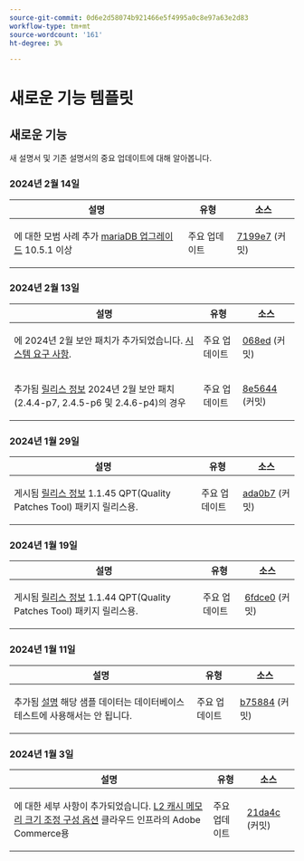 ```yaml
---
source-git-commit: 0d6e2d58074b921466e5f4995a0c8e97a63e2d83
workflow-type: tm+mt
source-wordcount: '161'
ht-degree: 3%

---
```

# 새로운 기능 템플릿

## 새로운 기능

새 설명서 및 기존 설명서의 중요 업데이트에 대해 알아봅니다.

### 2024년 2월 14일

<table style="table-layout:auto;">
  <thead>
    <tr>
      <th>설명</th>
      <th>유형</th>
      <th>소스</th>
    </tr>
  </thead>
  <tbody>
    <tr>
      <td><p>에 대한 모범 사례 추가 <a href="https://experienceleague.adobe.com/docs/commerce-operations/implementation-playbook/best-practices/maintenance/mariadb-upgrade.html">mariaDB 업그레이드</a> 10.5.1 이상</p>
</td>
      <td>주요 업데이트</td>
      <td><a href="https://github.com/AdobeDocs/commerce-operations.en/commit/7199e74f82cef6dd682f5e240ee2b6fc56da18c8">7199e7</a> (커밋)</td>
    </tr>
  </tbody>
</table>

### 2024년 2월 13일

<table style="table-layout:auto;">
  <thead>
    <tr>
      <th>설명</th>
      <th>유형</th>
      <th>소스</th>
    </tr>
  </thead>
  <tbody>
    <tr>
      <td><p>에 2024년 2월 보안 패치가 추가되었습니다. <a href="https://experienceleague.adobe.com/docs/commerce-operations/installation-guide/system-requirements.html">시스템 요구 사항</a>.</p>
</td>
      <td>주요 업데이트</td>
      <td><a href="https://github.com/AdobeDocs/commerce-operations.en/commit/068eed591b461ba6c91b0e3d517dc712215c6b33">068ed</a> (커밋)</td>
    </tr>
    <tr>
      <td><p>추가됨 <a href="https://experienceleague.adobe.com/docs/commerce-operations/release/notes/overview.html">릴리스 정보</a> 2024년 2월 보안 패치(2.4.4-p7, 2.4.5-p6 및 2.4.6-p4)의 경우</p>
</td>
      <td>주요 업데이트</td>
      <td><a href="https://github.com/AdobeDocs/commerce-operations.en/commit/8e5644951114daa5d0841b7fdd32ce37b9803118">8e5644</a> (커밋)</td>
    </tr>
  </tbody>
</table><!-- date_group -->

### 2024년 1월 29일

<table style="table-layout:auto;">
  <thead>
    <tr>
      <th>설명</th>
      <th>유형</th>
      <th>소스</th>
    </tr>
  </thead>
  <tbody>
    <tr>
      <td><p>게시됨 <a href="https://experienceleague.adobe.com/docs/commerce-operations/tools/quality-patches-tool/release-notes.html">릴리스 정보</a> 1.1.45 QPT(Quality Patches Tool) 패키지 릴리스용.</p>
</td>
      <td>주요 업데이트</td>
      <td><a href="https://github.com/AdobeDocs/commerce-operations.en/commit/ada0b7f8aaa727aebf86dca8b569eb71d41e5ded">ada0b7</a> (커밋)</td>
    </tr>
  </tbody>
</table>

### 2024년 1월 19일

<table style="table-layout:auto;">
  <thead>
    <tr>
      <th>설명</th>
      <th>유형</th>
      <th>소스</th>
    </tr>
  </thead>
  <tbody>
    <tr>
      <td><p>게시됨 <a href="https://experienceleague.adobe.com/docs/commerce-operations/tools/quality-patches-tool/release-notes.html">릴리스 정보</a> 1.1.44 QPT(Quality Patches Tool) 패키지 릴리스용.</p>
</td>
      <td>주요 업데이트</td>
      <td><a href="https://github.com/AdobeDocs/commerce-operations.en/commit/6fdce049c64ff7e93bf4de497d7e61ad36b0064b">6fdce0</a> (커밋)</td>
    </tr>
  </tbody>
</table>

### 2024년 1월 11일

<table style="table-layout:auto;">
  <thead>
    <tr>
      <th>설명</th>
      <th>유형</th>
      <th>소스</th>
    </tr>
  </thead>
  <tbody>
    <tr>
      <td><p>추가됨 <a href="https://experienceleague.adobe.com/docs/commerce-operations/installation-guide/next-steps/sample-data/overview.html">설명</a> 해당 샘플 데이터는 데이터베이스 테스트에 사용해서는 안 됩니다.</p>
</td>
      <td>주요 업데이트</td>
      <td><a href="https://github.com/AdobeDocs/commerce-operations.en/commit/b75884de62f0f4a9000f422a4b68870c5b30d803">b75884</a> (커밋)</td>
    </tr>
  </tbody>
</table>

### 2024년 1월 3일

<table style="table-layout:auto;">
  <thead>
    <tr>
      <th>설명</th>
      <th>유형</th>
      <th>소스</th>
    </tr>
  </thead>
  <tbody>
    <tr>
      <td><p>에 대한 세부 사항이 추가되었습니다. <a href="https://experienceleague.adobe.com/docs/commerce-operations/implementation-playbook/best-practices/planning/redis-service-configuration.html">L2 캐시 메모리 크기 조정 구성 옵션</a> 클라우드 인프라의 Adobe Commerce용</p>
</td>
      <td>주요 업데이트</td>
      <td><a href="https://github.com/AdobeDocs/commerce-operations.en/commit/21da4c22744dbb3b27b0dbe184b946788748a52e">21da4c</a> (커밋)</td>
    </tr>
  </tbody>
</table><!-- date_group --><!-- month_group --><!-- year_group -->
